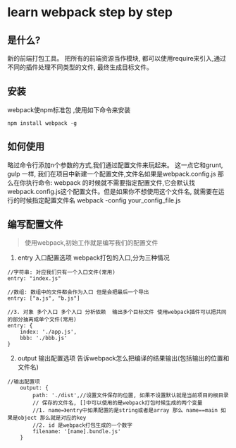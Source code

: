 # learn webpack step by step

## 是什么?

新的前端打包工具。
把所有的前端资源当作模块, 都可以使用require来引入,通过不同的插件处理不同类型的文件, 最终生成目标文件。

## 安装

webpack使npm标准包 ,使用如下命令来安装
```
npm install webpack -g
```

## 如何使用

略过命令行添加n个参数的方式,我们通过配置文件来玩起来。
这一点它和grunt, gulp 一样, 我们在项目中新建一个配置文件,文件名如果是webpack.config.js
那么在你执行命令: webpack 的时候就不需要指定配置文件,它会默认找webpack.config.js这个配置文件。但是如果你不想使用这个文件名,
就需要在运行的时候指定配置文件名 webpack -config your_config_file.js




## 编写配置文件

> 使用webpack,初始工作就是编写我们的配置文件

1. entry  入口配置选项
webpack打包的入口,分为三种情况
```
//字符串: 对应我们只有一个入口文件(常用)
entry: "index.js"

//数组: 数组中的文件都会作为入口 但是会把最后一个导出
entry: ["a.js", "b.js"]

//3. 对象 多个入口 多个入口 分析依赖  输出多个目标文件 使用webpack插件可以把共同的部分抽离成单个文件(常用)
entry: {
    index: './app.js',
    bbb: './bbb.js'
}
```

2. output   输出配置选项
告诉webpack怎么把编译的结果输出(包括输出的位置和文件名)

```
//输出配置项
    output: {
        path: './dist',//设置文件保存的位置, 如果不设置默认就是当前项目的根目录
        // 保存的文件名, []中可以使用的是webpack打包时候生成的两个变量
        //1. name=》entry中如果配置的是string或者是array 那么 name==main 如果是object 那么就是对应的key
        //2. id 是webpack打包生成的一个数字
        filename: '[name].bundle.js'
    }
```
